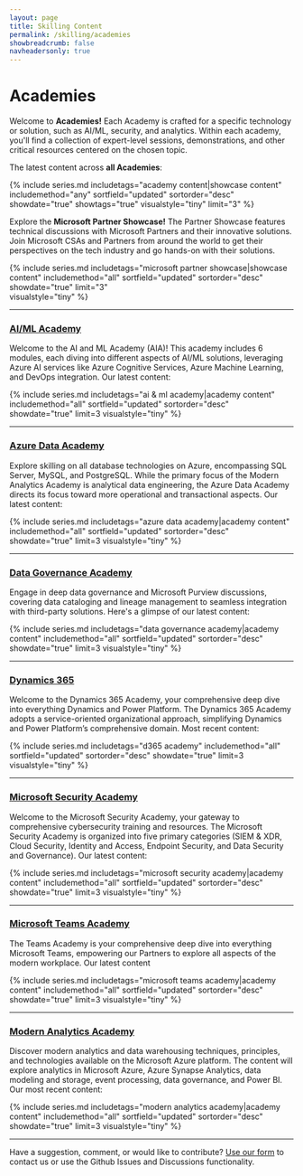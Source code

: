 ```yaml
---
layout: page
title: Skilling Content
permalink: /skilling/academies
showbreadcrumb: false
navheadersonly: true
---
```


# Academies

Welcome to **Academies!** Each Academy is crafted for a specific technology or solution, such as AI/ML, security, and analytics. Within each academy, you'll find a collection of 
expert-level sessions, demonstrations, and other critical resources centered on the chosen topic.

The latest content across **all Academies**:

{% include series.md 
    includetags="academy content|showcase content" 
    includemethod="any" 
    sortfield="updated" sortorder="desc" showdate="true" 
    showtags="true" visualstyle="tiny" limit="3" 
%}

Explore the **Microsoft Partner Showcase!** The Partner Showcase features technical discussions with Microsoft Partners and their innovative solutions. Join Microsoft CSAs and Partners from around the world to get their perspectives on the tech industry and go hands-on with their solutions.

{% include series.md 
    includetags="microsoft partner showcase|showcase content" 
    includemethod="all" 
    sortfield="updated" sortorder="desc" showdate="true" limit="3"  
    visualstyle="tiny" 
%}

<hr/>

### [AI/ML Academy](/PartnerResources/skilling/ai-ml-academy)
Welcome to the AI and ML Academy (AIA)! This academy includes 6 modules, each diving into different aspects of AI/ML solutions, leveraging Azure AI services like Azure Cognitive Services, Azure Machine Learning, and DevOps integration. Our latest content:

{% include series.md 
    includetags="ai & ml academy|academy content" 
    includemethod="all" 
    sortfield="updated" sortorder="desc" showdate="true" limit=3 
    visualstyle="tiny"
%}

<hr/>

### [Azure Data Academy](/PartnerResources/skilling/azure-data-academy)
Explore skilling on all database technologies on Azure, encompassing SQL Server, MySQL, and PostgreSQL. While the primary focus of the Modern Analytics Academy is analytical data engineering, the Azure Data Academy directs its focus toward more operational and transactional aspects. Our latest content:

{% include series.md 
    includetags="azure data academy|academy content" includemethod="all" 
    sortfield="updated" sortorder="desc" showdate="true" limit=3
    visualstyle="tiny"
%}

<hr/>

### [Data Governance Academy](/PartnerResources/skilling/data-governance-academy)
Engage in deep data governance and Microsoft Purview discussions, covering data cataloging and lineage management to seamless integration with third-party solutions. Here's a glimpse of our latest content:

{% include series.md 
    includetags="data governance academy|academy content" includemethod="all" 
    sortfield="updated" sortorder="desc" showdate="true" limit=3
    visualstyle="tiny"
%}

<hr/>

### [Dynamics 365](/PartnerResources/skilling/d365-academy/)
Welcome to the Dynamics 365 Academy, your comprehensive deep dive into everything Dynamics and Power Platform. The Dynamics 365 Academy adopts a service-oriented organizational approach, simplifying Dynamics and Power Platform’s comprehensive domain. Most recent content:

{% include series.md 
    includetags="d365 academy" includemethod="all" 
    sortfield="updated" sortorder="desc" showdate="true" limit=3
    visualstyle="tiny"
%}

<hr/>

### [Microsoft Security Academy](/PartnerResources/skilling/microsoft-security-academy)
Welcome to the Microsoft Security Academy, your gateway to comprehensive cybersecurity training and resources. The Microsoft Security Academy is organized into five primary categories (SIEM & XDR, Cloud Security, Identity and Access, Endpoint Security, and Data Security and Governance). Our latest content:

{% include series.md 
    includetags="microsoft security academy|academy content" includemethod="all" 
    sortfield="updated" sortorder="desc" showdate="true" limit=3
    visualstyle="tiny"
%}

<hr/>

### [Microsoft Teams Academy](/PartnerResources/skilling/microsoft-teams-academy)
The Teams Academy is your comprehensive deep dive into everything Microsoft Teams, empowering our Partners to explore all aspects of the modern workplace. Our latest content

{% include series.md 
    includetags="microsoft teams academy|academy content" includemethod="all" 
    sortfield="updated" sortorder="desc" showdate="true" limit=3
    visualstyle="tiny"
%}

<hr/>

### [Modern Analytics Academy](/PartnerResources/skilling/modern-analytics-academy)
Discover modern analytics and data warehousing techniques, principles, and technologies available on the Microsoft Azure platform. The content will explore analytics in Microsoft Azure, Azure Synapse Analytics, data modeling and storage, event processing, data governance, and Power BI. Our most recent content:

{% include series.md 
    includetags="modern analytics academy|academy content" includemethod="all" 
    sortfield="updated" sortorder="desc" showdate="true" limit=3
    visualstyle="tiny"
%}

<hr/>

Have a suggestion, comment, or would like to contribute? [Use our form](https://forms.office.com/r/GZwiMqB3Zg) to contact us or use the Github Issues and Discussions functionality.